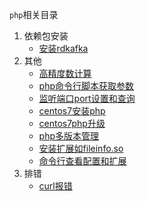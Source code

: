`php`相关目录
1. 依赖包安装
    -   [安装rdkafka](./ext/安装rdkafka.md)
2.  其他
    -   [高精度数计算](./other/高精度数计算.md)
    -   [php命令行脚本获取参数](./other/php命令行脚本获取参数.md)
    -   [监听端口port设置和查询](./other/监听端口port设置和查询.md)
    -   [centos7安装php](./other/centos7安装php.md)
    -   [centos7php升级](./other/php升级.md)
    -   [php多版本管理](./other/php多版本管理.md)
    -   [安装扩展如fileinfo.so](./other/安装扩展.md)
    -   [命令行查看配置和扩展](./other/命令行查看配置和扩展.md)
3. 排错
    -   [curl报错](./error/curl报错.md)